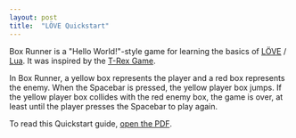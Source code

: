 ```yaml
---
layout: post
title:  "LÖVE Quickstart"
---
```

Box Runner is a "Hello World!"-style game for learning the basics of [LÖVE](https://love2d.org/) / [Lua](https://www.lua.org/docs.html). It was inspired by the [T-Rex Game](https://trex-runner.com/).

In Box Runner, a yellow box represents the player and a red box represents the enemy. When the Spacebar is pressed, the yellow player box jumps. If the yellow player box collides with the red enemy box, the game is over, at least until the player presses the Spacebar to play again.

To read this Quickstart guide, <a href="/samples/Hands-on-LOVE-Quickstart.pdf">open the PDF</a>.

<object style="min-height: 600px;" data="/samples/Hands-on-LOVE-Quickstart.pdf" width="100%" height="100%" type='application/pdf'/>
